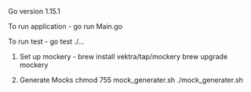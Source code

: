 Go version 1.15.1

To run application -
go run Main.go

To run test -
go test ./...


1. Set up mockery - 
    brew install vektra/tap/mockery
    brew upgrade mockery
    
2. Generate Mocks
    chmod 755 mock_generater.sh
    ./mock_generater.sh

